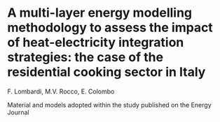 # A multi-layer energy modelling methodology to assess the impact of heat-electricity integration strategies: the case of the residential cooking sector in Italy
F. Lombardi, M.V. Rocco, E. Colombo

Material and models adopted within the study published on the Energy Journal
